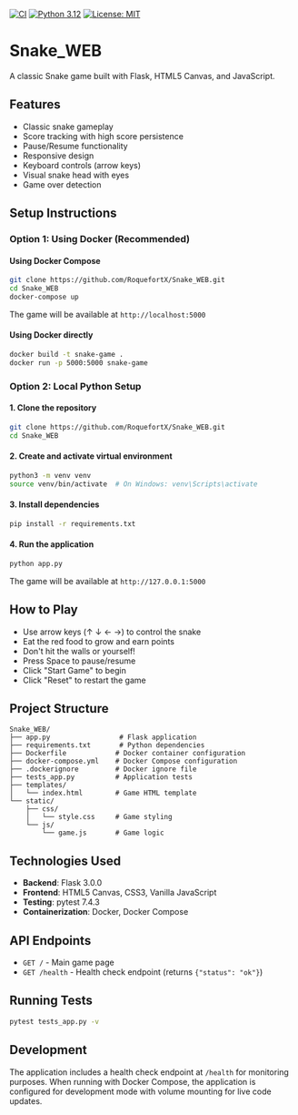 [![CI](https://github.com/RoquefortX/Snake_WEB/actions/workflows/ci.yml/badge.svg?branch=main)](https://github.com/RoquefortX/Snake_WEB/actions/workflows/ci.yml)
[![Python 3.12](https://img.shields.io/badge/python-3.12-blue?logo=python)](#)
[![License: MIT](https://img.shields.io/badge/License-MIT-yellow.svg)](LICENSE)
# Snake_WEB

A classic Snake game built with Flask, HTML5 Canvas, and JavaScript.

## Features

- Classic snake gameplay
- Score tracking with high score persistence
- Pause/Resume functionality
- Responsive design
- Keyboard controls (arrow keys)
- Visual snake head with eyes
- Game over detection

## Setup Instructions

### Option 1: Using Docker (Recommended)

#### Using Docker Compose

```bash
git clone https://github.com/RoquefortX/Snake_WEB.git
cd Snake_WEB
docker-compose up
```

The game will be available at `http://localhost:5000`

#### Using Docker directly

```bash
docker build -t snake-game .
docker run -p 5000:5000 snake-game
```

### Option 2: Local Python Setup

#### 1. Clone the repository

```bash
git clone https://github.com/RoquefortX/Snake_WEB.git
cd Snake_WEB
```

#### 2. Create and activate virtual environment

```bash
python3 -m venv venv
source venv/bin/activate  # On Windows: venv\Scripts\activate
```

#### 3. Install dependencies

```bash
pip install -r requirements.txt
```

#### 4. Run the application

```bash
python app.py
```

The game will be available at `http://127.0.0.1:5000`

## How to Play

- Use arrow keys (↑ ↓ ← →) to control the snake
- Eat the red food to grow and earn points
- Don't hit the walls or yourself!
- Press Space to pause/resume
- Click "Start Game" to begin
- Click "Reset" to restart the game

## Project Structure

```
Snake_WEB/
├── app.py                 # Flask application
├── requirements.txt       # Python dependencies
├── Dockerfile            # Docker container configuration
├── docker-compose.yml    # Docker Compose configuration
├── .dockerignore         # Docker ignore file
├── tests_app.py          # Application tests
├── templates/
│   └── index.html        # Game HTML template
└── static/
    ├── css/
    │   └── style.css     # Game styling
    └── js/
        └── game.js       # Game logic
```

## Technologies Used

- **Backend**: Flask 3.0.0
- **Frontend**: HTML5 Canvas, CSS3, Vanilla JavaScript
- **Testing**: pytest 7.4.3
- **Containerization**: Docker, Docker Compose

## API Endpoints

- `GET /` - Main game page
- `GET /health` - Health check endpoint (returns `{"status": "ok"}`)

## Running Tests

```bash
pytest tests_app.py -v
```

## Development

The application includes a health check endpoint at `/health` for monitoring purposes. When running with Docker Compose, the application is configured for development mode with volume mounting for live code updates.
